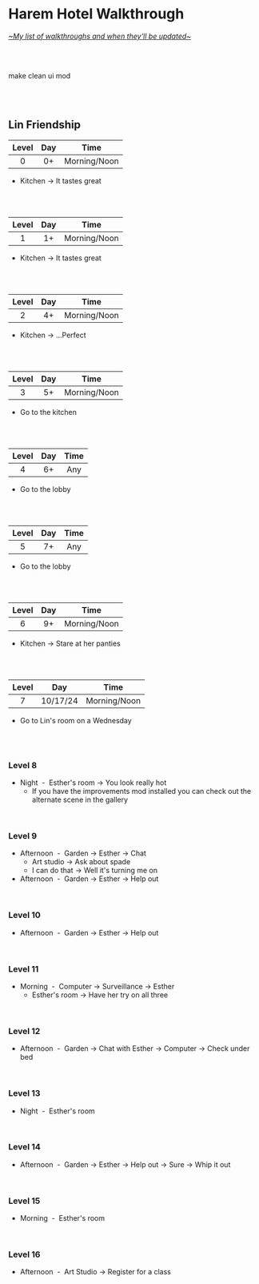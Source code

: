 # Harem Hotel Walkthrough
[*\~My list of walkthroughs and when they'll be updated\~*](https://www.patreon.com/maimlain)

<br>
<br>

make clean ui mod

<br>
<br>

## Lin Friendship
Level | Day | Time
:---: | :---: | :---:
0 | 0+ | Morning/Noon
- Kitchen -> It tastes great

<br>
<br>

Level | Day | Time
:---: | :---: | :---:
1 | 1+ | Morning/Noon
- Kitchen -> It tastes great

<br>
<br>

Level | Day | Time
:---: | :---: | :---:
2 | 4+ | Morning/Noon
- Kitchen -> ...Perfect

<br>
<br>

Level | Day | Time
:---: | :---: | :---:
3 | 5+ | Morning/Noon
- Go to the kitchen

<br>
<br>

Level | Day | Time
:---: | :---: | :---:
4 | 6+ | Any
- Go to the lobby

<br>
<br>

Level | Day | Time
:---: | :---: | :---:
5 | 7+ | Any
- Go to the lobby

<br>
<br>

Level | Day | Time
:---: | :---: | :---:
6 | 9+ | Morning/Noon
- Kitchen -> Stare at her panties

<br>
<br>

Level | Day | Time
:---: | :---: | :---:
7 | 10/17/24 | Morning/Noon
- Go to Lin's room on a Wednesday

<br>
<br>

### Level 8
- Night &nbsp;-&nbsp; Esther's room -> You look really hot
    - If you have the improvements mod installed you can check out the alternate scene in the gallery

<br>

### Level 9
- Afternoon &nbsp;-&nbsp; Garden -> Esther -> Chat
  - Art studio -> Ask about spade
  - I can do that -> Well it's turning me on
- Afternoon &nbsp;-&nbsp; Garden -> Esther -> Help out

<br>

### Level 10
- Afternoon &nbsp;-&nbsp; Garden -> Esther -> Help out

<br>

### Level 11
- Morning &nbsp;-&nbsp; Computer -> Surveillance -> Esther
  - Esther's room -> Have her try on all three

<br>

### Level 12
- Afternoon &nbsp;-&nbsp; Garden -> Chat with Esther -> Computer -> Check under bed

<br>

### Level 13
- Night &nbsp;-&nbsp; Esther's room

<br>

### Level 14
- Afternoon &nbsp;-&nbsp; Garden -> Esther -> Help out -> Sure -> Whip it out

<br>

### Level 15
- Morning &nbsp;-&nbsp; Esther's room

<br>

### Level 16
- Afternoon &nbsp;-&nbsp; Art Studio -> Register for a class
